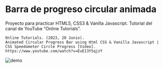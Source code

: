 # Barra de progreso circular animada

Proyecto para practicar HTML5, CSS3 & Vanilla Javascript. Tutorial del canal de YouTube “Online Tutorials”.

```
Online Tutorials. (2023, 20 Junio).
Animated Circular Progress Bar using Html CSS & Vanilla Javascript | CSS Speedometer Circle Progress [Video]. https://www.youtube.com/watch?v=EuE13Y5qjzY
```

![demo](https://github.com/jcyepesgarcia/circular_progress_bar/assets/136846281/8b8536d6-8e1b-4697-af36-237d9b6b43bf)
